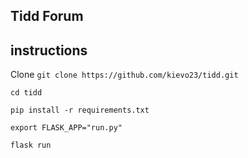 ##  Tidd Forum

##  instructions

Clone `git clone https://github.com/kievo23/tidd.git`

`cd tidd`

`pip install -r requirements.txt`

`export FLASK_APP="run.py"`

`flask run`
